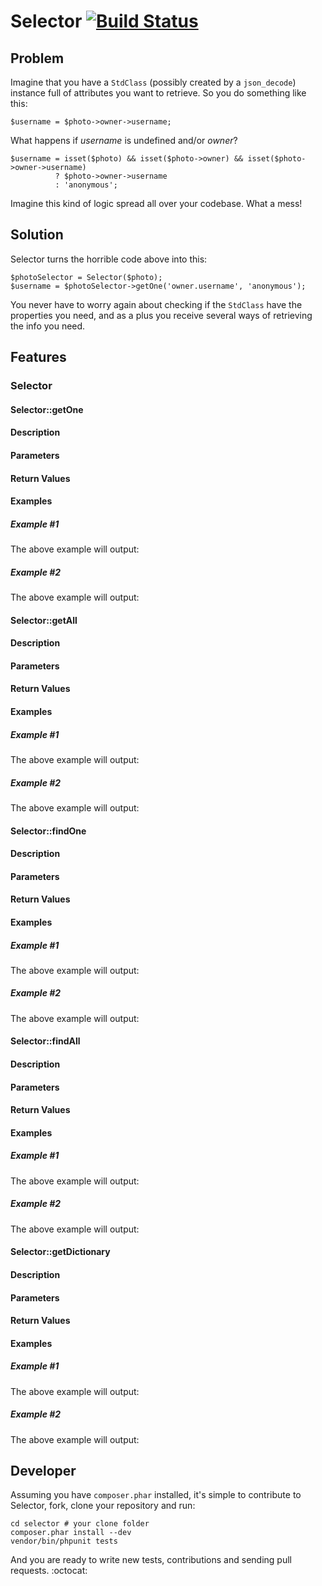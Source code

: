 Selector [![Build Status](https://secure.travis-ci.org/cabello/selector.png)](http://travis-ci.org/cabello/selector)
=========

Problem
-------

Imagine that you have a `StdClass` (possibly created by a `json_decode`) instance full of attributes you want to retrieve. So you do something like this:

    $username = $photo->owner->username;

What happens if *username* is undefined and/or *owner*?

    $username = isset($photo) && isset($photo->owner) && isset($photo->owner->username)
              ? $photo->owner->username
              : 'anonymous';

Imagine this kind of logic spread all over your codebase. What a mess!

Solution
--------

Selector turns the horrible code above into this:

    $photoSelector = Selector($photo);
    $username = $photoSelector->getOne('owner.username', 'anonymous');

You never have to worry again about checking if the `StdClass` have the properties you need, and as a plus you receive several ways of retrieving the info you need.

Features
--------

### Selector

#### Selector::getOne

#### Description
#### Parameters
#### Return Values
#### Examples
##### Example #1
The above example will output:
##### Example #2
The above example will output:

#### Selector::getAll

#### Description
#### Parameters
#### Return Values
#### Examples
##### Example #1
The above example will output:
##### Example #2
The above example will output:

#### Selector::findOne

#### Description
#### Parameters
#### Return Values
#### Examples
##### Example #1
The above example will output:
##### Example #2
The above example will output:

#### Selector::findAll

#### Description
#### Parameters
#### Return Values
#### Examples
##### Example #1
The above example will output:
##### Example #2
The above example will output:

#### Selector::getDictionary

#### Description
#### Parameters
#### Return Values
#### Examples
##### Example #1
The above example will output:
##### Example #2
The above example will output:

Developer
---------

Assuming you have `composer.phar` installed, it's simple to contribute to Selector, fork, clone your repository and run:

    cd selector # your clone folder
    composer.phar install --dev
    vendor/bin/phpunit tests

And you are ready to write new tests, contributions and sending pull requests. :octocat:
